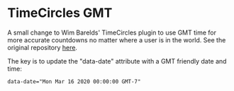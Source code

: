 # TimeCircles GMT
A small change to Wim Barelds' TimeCircles plugin to use GMT time for more accurate countdowns no matter where a user is in the world.
 See the original repository [here](https://github.com/wimbarelds/TimeCircles).

The key is to update the "data-date" attribute with a GMT friendly date and time:

`data-date="Mon Mar 16 2020 00:00:00 GMT-7"`
